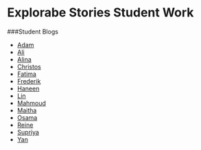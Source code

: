 Explorabe Stories Student Work
==============================

###Student Blogs
* [Adam](http://oes218.nyuad.im)
* [Ali](http://aa3817.nyuad.im)
* [Alina](http://avl285.nyuad.im)
* [Christos](http://cz930.nyuad.im)
* [Fatima](http://fsg236.nyuad.im)
* [Frederik](http://fj414.nyuad.im)
* [Haneen](http://han239.nyuad.im)
* [Lin](http://lz1323.nyuad.im)
* [Mahmoud](http://ms9067.nyuad.im)
* [Maitha](http://msa451.nyuad.im)
* [Osama](http://mok232.nyuad.im)
* [Reine](http://rnd255.nyuad.im)
* [Supriya](http://sk5838.nyuad.im)
* [Yan](http://yl2874.nyuad.im)
